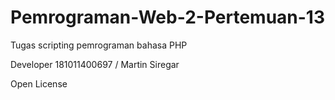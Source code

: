 # Pemrograman-Web-2-Pertemuan-13

Tugas scripting pemrograman bahasa PHP

Developer 181011400697 / Martin Siregar

Open License
